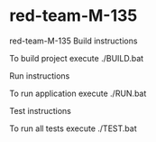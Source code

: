 # red-team-M-135
red-team-M-135
Build instructions

To build project execute ./BUILD.bat

Run instructions

To run application execute ./RUN.bat

Test instructions

To run all tests execute ./TEST.bat
